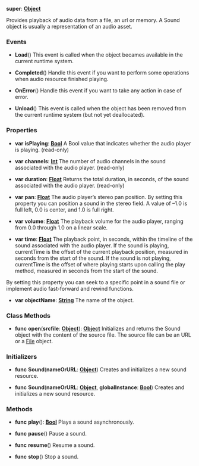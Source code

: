 **super**: **[Object](Object.md)**

Provides playback of audio data from a file, an url or memory. A Sound object is usually a representation of an audio asset.

### Events

* **Load**()
This event is called when the object becames available in the current runtime system.

* **Completed**()
Handle this event if you want to perform some operations when audio resource finished playing.

* **OnError**()
Handle this event if you want to take any action in case of error.

* **Unload**()
This event is called when the object has been removed from the current runtime system (but not yet deallocated).



### Properties

* **var** **isPlaying**: **[Bool](../gravity/bool.md)**
A Bool value that indicates whether the audio player is playing. \(read-only\)

* **var** **channels**: **[Int](../gravity/int.md)**
The number of audio channels in the sound associated with the audio player. \(read-only\)

* **var** **duration**: **[Float](../gravity/float.md)**
Returns the total duration, in seconds, of the sound associated with the audio player. \(read-only\)

* **var** **pan**: **[Float](../gravity/float.md)**
The audio player’s stereo pan position. By setting this property you can position a sound in the stereo field. A value of –1.0 is full left, 0.0 is center, and 1.0 is full right.

* **var** **volume**: **[Float](../gravity/float.md)**
The playback volume for the audio player, ranging from 0.0 through 1.0 on a linear scale.

* **var** **time**: **[Float](../gravity/float.md)**
The playback point, in seconds, within the timeline of the sound associated with the audio player. If the sound is playing, currentTime is the offset of the current playback position, measured in seconds from the start of the sound. If the sound is not playing, currentTime is the offset of where playing starts upon calling the play method, measured in seconds from the start of the sound.

By setting this property you can seek to a specific point in a sound file or implement audio fast-forward and rewind functions.

* **var** **objectName**: **[String](../gravity/string.md)**
The name of the object.



### Class Methods

* **func** **open**(**srcfile**: **[Object](../gravity/object.md)**): <strong>[Object](../gravity/object.md)</strong> 
Initializes and returns the Sound object with the content of the source file. The source file can be an URL or a <a href="File.html">File</a> object.



### Initializers

* **func** **Sound**(**nameOrURL**: **[Object](../gravity/object.md)**)
Creates and initializes a new sound resource.

* **func** **Sound**(**nameOrURL**: **[Object](../gravity/object.md)**, **globalInstance**: **[Bool](../gravity/bool.md)**)
Creates and initializes a new sound resource.



### Methods

* **func** **play**(): <strong>[Bool](../gravity/bool.md)</strong> 
Plays a sound asynchronously.

* **func** **pause**()
Pause a sound.

* **func** **resume**()
Resume a sound.

* **func** **stop**()
Stop a sound.





